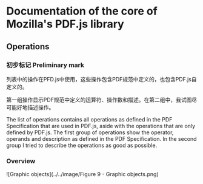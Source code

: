 # Documentation of the core of Mozilla's PDF.js library

## Operations

### 初步标记 Preliminary mark

列表中的操作在PFD.js中使用，这些操作包含PDF规范中定义的，也包含PDF.js自定义的。

第一组操作显示PDF规范中定义的运算符、操作数和描述。在第二组中，我试图尽可能好地描述操作。

The list of operations contains all operations as defined in the PDF Specification that are used in PDF.js, aside with the operations that are only defined by PDF.js. The first group of operations show the operator, operands and description as defined in the PDF Specification. In the second group I tried to describe the operations as good as possible.

### Overview

![Graphic objects](../../image/Figure 9 - Graphic objects.png)